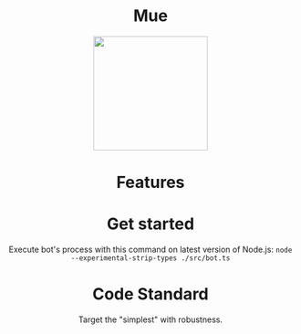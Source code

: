 <div align="center">
<h1>
Mue
</h1>
<img align="center" src="https://github.com/user-attachments/assets/c20205bd-b609-4438-9bd6-d9c978bb1868" width="200" height="200">

<h1>
Features
</h1>
<h1>
Get started
</h1>

Execute bot's process with this command on latest version of Node.js: `node --experimental-strip-types ./src/bot.ts`

<h1>
Code Standard
</h1>
Target the "simplest" with robustness.


</div>
